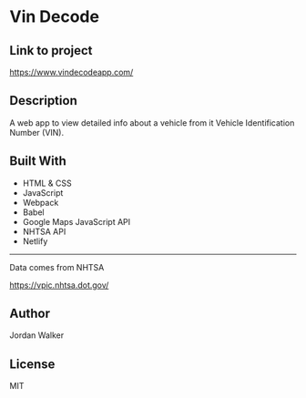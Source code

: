 # Vin Decode

## Link to project

<https://www.vindecodeapp.com/>

## Description

A web app to view detailed info about a vehicle from it Vehicle Identification Number (VIN).

## Built With

* HTML & CSS
* JavaScript
* Webpack
* Babel
* Google Maps JavaScript API
* NHTSA API
* Netlify

<hr>

Data comes from NHTSA
  
<https://vpic.nhtsa.dot.gov/>

## Author

Jordan Walker

## License

MIT